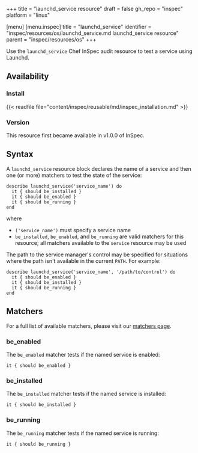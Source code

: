 +++
title = "launchd_service resource"
draft = false
gh_repo = "inspec"
platform = "linux"

[menu]
  [menu.inspec]
    title = "launchd_service"
    identifier = "inspec/resources/os/launchd_service.md launchd_service resource"
    parent = "inspec/resources/os"
+++

Use the `launchd_service` Chef InSpec audit resource to test a service using Launchd.

## Availability

### Install

{{< readfile file="content/inspec/reusable/md/inspec_installation.md" >}}

### Version

This resource first became available in v1.0.0 of InSpec.

## Syntax

A `launchd_service` resource block declares the name of a service and then one (or more) matchers to test the state of the service:

    describe launchd_service('service_name') do
      it { should be_installed }
      it { should be_enabled }
      it { should be_running }
    end

where

- `('service_name')` must specify a service name
- `be_installed`, `be_enabled`, and `be_running` are valid matchers for this resource; all matchers available to the `service` resource may be used

The path to the service manager's control may be specified for situations where the path isn't available in the current `PATH`. For example:

    describe launchd_service('service_name', '/path/to/control') do
      it { should be_enabled }
      it { should be_installed }
      it { should be_running }
    end

## Matchers

For a full list of available matchers, please visit our [matchers page](/inspec/matchers/).

### be_enabled

The `be_enabled` matcher tests if the named service is enabled:

    it { should be_enabled }

### be_installed

The `be_installed` matcher tests if the named service is installed:

    it { should be_installed }

### be_running

The `be_running` matcher tests if the named service is running:

    it { should be_running }

